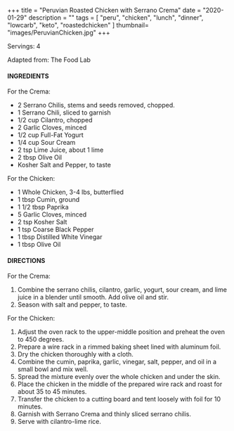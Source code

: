 +++
title = "Peruvian Roasted Chicken with Serrano Crema"
date = "2020-01-29"
description = ""
tags = [
    "peru",
    "chicken",
    "lunch",
    "dinner",
    "lowcarb",
    "keto",
    "roastedchicken"
]
thumbnail= "images/PeruvianChicken.jpg"
+++

Servings: 4 <!--more-->

Adapted from: The Food Lab 

#### INGREDIENTS 

For the Crema: 

* 2 Serrano Chilis, stems and seeds removed, chopped. 
* 1 Serrano Chili, sliced to garnish
* 1/2 cup Cilantro, chopped 
* 2 Garlic Cloves, minced 
* 1/2 cup Full-Fat Yogurt 
* 1/4 cup Sour Cream 
* 2 tsp Lime Juice, about 1 lime 
* 2 tbsp Olive Oil 
* Kosher Salt and Pepper, to taste 

For the Chicken: 

* 1 Whole Chicken, 3-4 lbs, butterflied
* 1 tbsp Cumin, ground 
* 1 1/2 tbsp Paprika 
* 5 Garlic Cloves, minced 
* 2 tsp Kosher Salt 
* 1 tsp Coarse Black Pepper 
* 1 tbsp Distilled White Vinegar 
* 1 tbsp Olive Oil 

#### DIRECTIONS 

For the Crema: 

1. Combine the serrano chilis, cilantro, garlic, yogurt, sour cream, and lime juice in a blender until smooth. Add olive oil and stir.
2. Season with salt and pepper, to taste.

For the Chicken: 

1. Adjust the oven rack to the upper-middle position and preheat the oven to 450 degrees. 
2. Prepare a wire rack in a rimmed baking sheet lined with aluminum foil.  
3. Dry the chicken thoroughly with a cloth. 
4. Combine the cumin, paprika, garlic, vinegar, salt, pepper, and oil in a small bowl and mix well. 
5. Spread the mixture evenly over the whole chicken and under the skin.
6. Place the chicken in the middle of the prepared wire rack and roast for about 35 to 45 minutes.
7. Transfer the chicken to a cutting board and tent loosely with foil for 10 minutes. 
8. Garnish with Serrano Crema and thinly sliced serrano chilis. 
9. Serve with cilantro-lime rice. 
